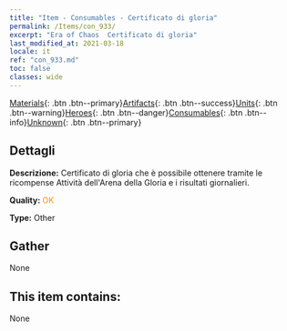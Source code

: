 ```yaml
---
title: "Item - Consumables - Certificato di gloria"
permalink: /Items/con_933/
excerpt: "Era of Chaos  Certificato di gloria"
last_modified_at: 2021-03-18
locale: it
ref: "con_933.md"
toc: false
classes: wide
---
```

 [Materials](/it/Items/){: .btn .btn--primary}[Artifacts](/it/Items/Artifacts/){: .btn .btn--success}[Units](/it/Items/Units/){: .btn .btn--warning}[Heroes](/it/Items/Heroes/){: .btn .btn--danger}[Consumables](/it/Items/Consumables/){: .btn .btn--info}[Unknown](/it/Items/Unknown/){: .btn .btn--primary}

## Dettagli
 **Descrizione:** Certificato di gloria che è possibile ottenere tramite le ricompense Attività dell'Arena della Gloria e i risultati giornalieri.

 **Quality:** <span style="color: #FF8C00">OK</span>

 **Type:** Other

## Gather

  None

## This item contains:

  None

